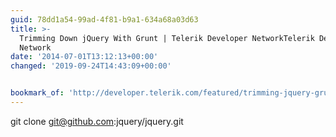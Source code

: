 ```yaml
---
guid: 78dd1a54-99ad-4f81-b9a1-634a68a03d63
title: >-
  Trimming Down jQuery With Grunt | Telerik Developer NetworkTelerik Developer
  Network
date: '2014-07-01T13:12:13+00:00'
changed: '2019-09-24T14:43:09+00:00'


bookmark_of: 'http://developer.telerik.com/featured/trimming-jquery-grunt/'
---
```



git clone git@github.com:jquery/jquery.git
